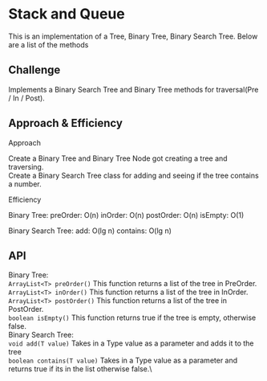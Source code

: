 # Stack and Queue

This is an implementation of a Tree, Binary Tree, Binary Search Tree.  Below are a list of the methods

## Challenge

Implements a Binary Search Tree and Binary Tree methods for traversal(Pre / In / Post).

## Approach & Efficiency

Approach

Create a Binary Tree and Binary Tree Node got creating a tree and traversing.\
Create a Binary Search Tree class for adding and seeing if the tree contains a number.

Efficiency

Binary Tree:
preOrder: O(n)
inOrder: O(n)
postOrder: O(n)
isEmpty: O(1)

Binary Search Tree:
add: O(lg n)
contains: O(lg n)

## API
Binary Tree:\
```ArrayList<T> preOrder()``` This function returns a list of the tree in PreOrder.\
```ArrayList<T> inOrder()``` This function returns a list of the tree in InOrder.\
```ArrayList<T> postOrder()``` This function returns a list of the tree in PostOrder.\
```boolean isEmpty()``` This function returns true if the tree is empty, otherwise false.\
Binary Search Tree:\
```void add(T value)``` Takes in a Type value as a parameter and adds it to the tree\
```boolean contains(T value)``` Takes in a Type value as a parameter and returns true if its in the list otherwise false.\
